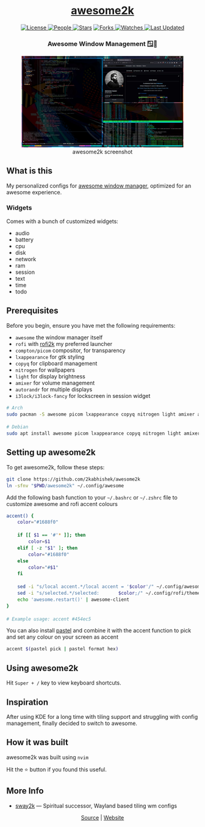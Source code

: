 <div align = "center">

<h1><a href="https://2kabhishek.github.io/awesome2k">awesome2k</a></h1>

<a href="https://github.com/2KAbhishek/awesome2k/blob/main/LICENSE">
<img alt="License" src="https://img.shields.io/github/license/2kabhishek/awesome2k?style=flat&color=eee&label="> </a>

<a href="https://github.com/2KAbhishek/awesome2k/graphs/contributors">
<img alt="People" src="https://img.shields.io/github/contributors/2kabhishek/awesome2k?style=flat&color=ffaaf2&label=People"> </a>

<a href="https://github.com/2KAbhishek/awesome2k/stargazers">
<img alt="Stars" src="https://img.shields.io/github/stars/2kabhishek/awesome2k?style=flat&color=98c379&label=Stars"></a>

<a href="https://github.com/2KAbhishek/awesome2k/network/members">
<img alt="Forks" src="https://img.shields.io/github/forks/2kabhishek/awesome2k?style=flat&color=66a8e0&label=Forks"> </a>

<a href="https://github.com/2KAbhishek/awesome2k/watchers">
<img alt="Watches" src="https://img.shields.io/github/watchers/2kabhishek/awesome2k?style=flat&color=f5d08b&label=Watches"> </a>

<a href="https://github.com/2KAbhishek/awesome2k/pulse">
<img alt="Last Updated" src="https://img.shields.io/github/last-commit/2kabhishek/awesome2k?style=flat&color=e06c75&label="> </a>

<h3>Awesome Window Management 🪟🚀</h3>

<figure>
  <img src= "images/screenshot.jpg" alt="awesome2k Demo">
  <br/>
  <figcaption>awesome2k screenshot</figcaption>
</figure>

</div>

## What is this

My personalized configs for [awesome window manager](https://awesomewm.org/), optimized for an awesome experience.

### Widgets

Comes with a bunch of customized widgets:

- audio
- battery
- cpu
- disk
- network
- ram
- session
- text
- time
- todo

## Prerequisites

Before you begin, ensure you have met the following requirements:

- `awesome` the window manager itself
- `rofi` with [rofi2k](https://github.com/2kabhishek/rofi2k) my preferred launcher
- `compton/picom` compositor, for transparency
- `lxappearance` for gtk styling
- `copyq` for clipboard management
- `nitrogen` for wallpapers
- `light` for display brightness
- `amixer` for volume management
- `autorandr` for multiple displays
- `i3lock/i3lock-fancy` for lockscreen in session widget

```bash
# Arch
sudo pacman -S awesome picom lxappearance copyq nitrogen light amixer autorandr rofi

# Debian
sudo apt install awesome picom lxappearance copyq nitrogen light amixer autorandr rofi
```

## Setting up awesome2k

To get awesome2k, follow these steps:

```bash
git clone https://github.com/2kabhishek/awesome2k
ln -sfnv "$PWD/awesome2k" ~/.config/awesome
```

Add the following bash function to your `~/.bashrc` or `~/.zshrc` file to customize awesome and rofi accent colours

```bash
accent() {
    color="#1688f0"

    if [[ $1 == '#'* ]]; then
        color=$1
    elif [ -z "$1" ]; then
        color="#1688f0"
    else
        color="#$1"
    fi

    sed -i "s/local accent.*/local accent = '$color'/" ~/.config/awesome/awesome2k.lua
    sed -i "s/selected.*/selected:       $color;/" ~/.config/rofi/themes/shared/colors.rasi
    echo 'awesome.restart()' | awesome-client
}

# Example usage: accent #454ec5
```

You can also install [pastel](https://github.com/sharkdp/pastel) and combine it with the accent function to pick and set any colour on your screen as accent

```bash
accent $(pastel pick | pastel format hex)
```

## Using awesome2k

Hit `Super + /` key to view keyboard shortcuts.


## Inspiration

After using KDE for a long time with tiling support and struggling with config management, finally decided to switch to awesome.


## How it was built

awesome2k was built using `nvim`

Hit the ⭐ button if you found this useful.

## More Info

- [sway2k](https://github.com/2kabhishek/sway2k) — Spiritual successor, Wayland based tiling wm configs

<div align="center">

<a href="https://github.com/2KAbhishek/awesome2k">Source</a> | <a href="https://2kabhishek.github.io/awesome2k">Website</a>

</div>
